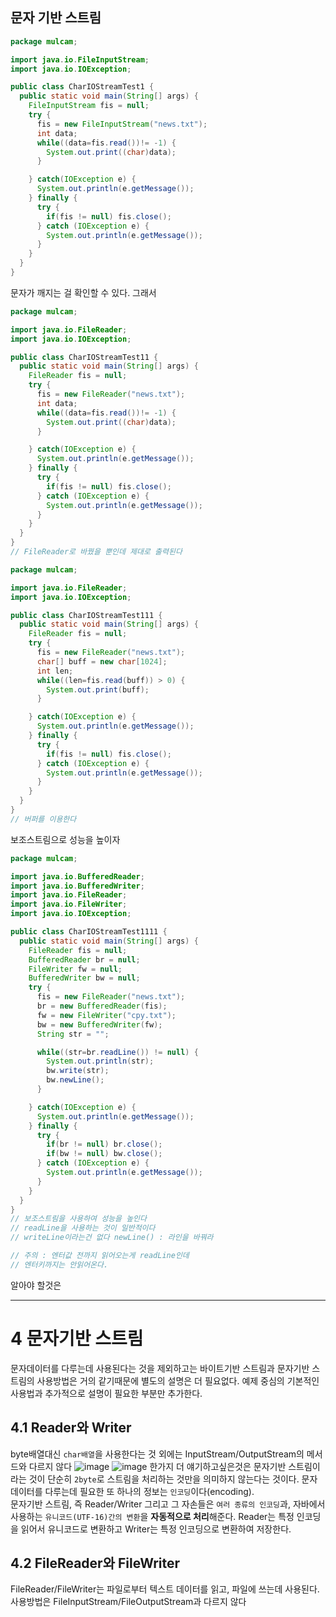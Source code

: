 ## 문자 기반 스트림

```java
package mulcam;

import java.io.FileInputStream;
import java.io.IOException;

public class CharIOStreamTest1 {
  public static void main(String[] args) {
    FileInputStream fis = null;
    try {
      fis = new FileInputStream("news.txt");
      int data;
      while((data=fis.read())!= -1) {
        System.out.print((char)data);
      }

    } catch(IOException e) {
      System.out.println(e.getMessage());
    } finally {
      try {
        if(fis != null) fis.close();
      } catch (IOException e) {
        System.out.println(e.getMessage());
      }
    }
  }
}
```
문자가 깨지는 걸 확인할 수 있다. 그래서
```java
package mulcam;

import java.io.FileReader;
import java.io.IOException;

public class CharIOStreamTest11 {
  public static void main(String[] args) {
    FileReader fis = null;
    try {
      fis = new FileReader("news.txt");
      int data;
      while((data=fis.read())!= -1) {
        System.out.print((char)data);
      }

    } catch(IOException e) {
      System.out.println(e.getMessage());
    } finally {
      try {
        if(fis != null) fis.close();
      } catch (IOException e) {
        System.out.println(e.getMessage());
      }
    }
  }
}
// FileReader로 바꿨을 뿐인데 제대로 출력된다
```
```java
package mulcam;

import java.io.FileReader;
import java.io.IOException;

public class CharIOStreamTest111 {
  public static void main(String[] args) {
    FileReader fis = null;
    try {
      fis = new FileReader("news.txt");
      char[] buff = new char[1024];
      int len;
      while((len=fis.read(buff)) > 0) {
        System.out.print(buff);
      }

    } catch(IOException e) {
      System.out.println(e.getMessage());
    } finally {
      try {
        if(fis != null) fis.close();
      } catch (IOException e) {
        System.out.println(e.getMessage());
      }
    }
  }
}
// 버퍼를 이용한다
```
보조스트림으로 성능을 높이자
```java
package mulcam;

import java.io.BufferedReader;
import java.io.BufferedWriter;
import java.io.FileReader;
import java.io.FileWriter;
import java.io.IOException;

public class CharIOStreamTest1111 {
  public static void main(String[] args) {
    FileReader fis = null;
    BufferedReader br = null;
    FileWriter fw = null;
    BufferedWriter bw = null;
    try {
      fis = new FileReader("news.txt");
      br = new BufferedReader(fis);
      fw = new FileWriter("cpy.txt");
      bw = new BufferedWriter(fw);
      String str = "";

      while((str=br.readLine()) != null) {
        System.out.println(str);
        bw.write(str);
        bw.newLine();
      }

    } catch(IOException e) {
      System.out.println(e.getMessage());
    } finally {
      try {
        if(br != null) br.close();
        if(bw != null) bw.close();
      } catch (IOException e) {
        System.out.println(e.getMessage());
      }
    }
  }
}
// 보조스트림을 사용하여 성능을 높인다
// readLine을 사용하는 것이 일반적이다
// writeLine이라는건 없다 newLine() : 라인을 바꿔라

// 주의 : 엔터값 전까지 읽어오는게 readLine인데 
// 엔터키까지는 안읽어온다.
```
알아야 할것은 

---------------------------------------------------------

# 4 문자기반 스트림
문자데이터를 다루는데 사용된다는 것을 제외하고는 바이트기반 스트림과 문자기반 스트림의 사용방법은 거의 같기때문에 별도의 설명은 더 필요없다. 예제 중심의 기본적인 사용법과 추가적으로 설명이 필요한 부분만 추가한다.  

## 4.1 Reader와 Writer
byte배열대신 `char배열`을 사용한다는 것 외에는 InputStream/OutputStream의 메서드와 다르지 않다
![image](https://user-images.githubusercontent.com/68311318/122637602-985d1200-d12a-11eb-92f5-f7a53d147322.png)
![image](https://user-images.githubusercontent.com/68311318/122637629-ba569480-d12a-11eb-9407-bd99a96e0d59.png)
한가지 더 얘기하고싶은것은 문자기반 스트림이라는 것이 단순히 `2byte`로 스트림을 처리하는 것만을 의미하지 않는다는 것이다. 문자 데이터를 다루는데 필요한 또 하나의 정보는 `인코딩`이다(encoding).  
문자기반 스트림, 즉 Reader/Writer 그리고 그 자손들은 `여러 종류의 인코딩`과, 자바에서 사용하는 `유니코드(UTF-16)간의 변환`을 **자동적으로 처리**해준다. Reader는 특정 인코딩을 읽어서 유니코드로 변환하고 Writer는 특정 인코딩으로 변환하여 저장한다.  

## 4.2 FileReader와 FileWriter
FileReader/FileWriter는 파일로부터 텍스트 데이터를 읽고, 파일에 쓰는데 사용된다. 사용방법은 FileInputStream/FileOutputStream과 다르지 않다
```java
```
